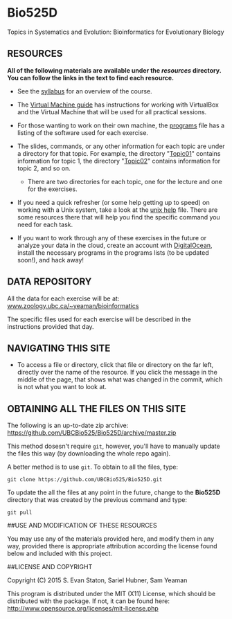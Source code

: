 Bio525D
=======

Topics in Systematics and Evolution:
Bioinformatics for Evolutionary Biology

## RESOURCES

**All of the following materials are available under the *resources* directory. You can follow the links in the text to find each resource.**

- See the [syllabus](https://github.com/UBCBio525/Bio525D/blob/master/resources/syllabus.md) for an overview of the course.

- The [Virtual Machine guide](https://github.com/UBCBio525/Bio525D/blob/master/resources/vm.md) has instructions for working with VirtualBox and the Virtual Machine that will be used for all practical sessions.

- For those wanting to work on their own machine, the [programs](https://github.com/UBCBio525/Bio525D/blob/master/resources/programs.md) file has a listing of the software used for each exercise.

- The slides, commands, or any other information for each topic are under a directory for that topic. For example, the directory "[Topic01](https://github.com/UBCBio525/Bio525D/tree/master/Topic01)" contains information for topic 1, the directory "[Topic02](https://github.com/UBCBio525/Bio525D/tree/master/Topic02)" contains information for topic 2, and so on.

   - There are two directories for each topic, one for the lecture and one for the exercises.

- If you need a quick refresher (or some help getting up to speed) on working with a Unix system, take a look at the [unix help](https://github.com/UBCBio525/Bio525D/blob/master/resources/unix_help.md) file. There are some resources there that will help you find the specific command you need for each task. 

- If you want to work through any of these exercises in the future or analyze your data in the cloud, create an account with [DigitalOcean](https://www.digitalocean.com/?refcode=c4cc062482a8), install the necessary programs in the programs lists (to be updated soon!), and hack away!

## DATA REPOSITORY

All the data for each exercise will be at: www.zoology.ubc.ca/~yeaman/bioinformatics

The specific files used for each exercise will be described in the instructions provided that day.

## NAVIGATING THIS SITE

- To access a file or directory, click that file or directory on the far left, directly over the name of the resource. If you click the message in the middle of the page, that shows what was changed in the commit, which is not what you want to look at.

## OBTAINING ALL THE FILES ON THIS SITE

The following is an up-to-date zip archive: https://github.com/UBCBio525/Bio525D/archive/master.zip

This method dosesn't require `git`, however, you'll have to manually update the files this way (by downloading the whole repo again).

A better method is to use `git`. To obtain to all the files, type:

    git clone https://github.com/UBCBio525/Bio525D.git

To update the all the files at any point in the future, change to the **Bio525D** directory that was created by the previous command and type:

    git pull


##USE AND MODIFICATION OF THESE RESOURCES

You may use any of the materials provided here, and modify them in any way, provided there is appropriate attribution according the license found below and included with this project. 

##LICENSE AND COPYRIGHT

Copyright (C) 2015 S. Evan Staton, Sariel Hubner, Sam Yeaman

This program is distributed under the MIT (X11) License, which should be distributed with the package. 
If not, it can be found here: http://www.opensource.org/licenses/mit-license.php

